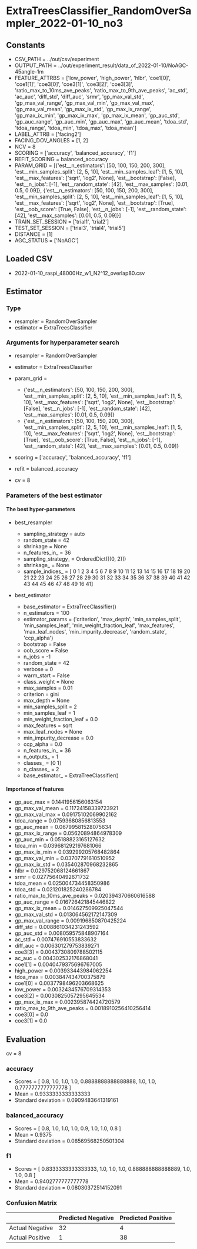 # ExtraTreesClassifier_RandomOverSampler_2022-01-10_no3
## Constants
- CSV_PATH = ../out/csv/experiment
- OUTPUT_PATH = ../out/experiment_result/data_of_2022-01-10/NoAGC-45angle-1m
- FEATURE_ATTRBS = ['low_power', 'high_power', 'hlbr', 'coe1[0]', 'coe1[1]', 'coe3[0]', 'coe3[1]', 'coe3[2]', 'coe3[3]', 'ratio_max_to_10ms_ave_peaks', 'ratio_max_to_9th_ave_peaks', 'ac_std', 'ac_auc', 'diff_std', 'diff_auc', 'srmr', 'gp_max_val_std', 'gp_max_val_range', 'gp_max_val_min', 'gp_max_val_max', 'gp_max_val_mean', 'gp_max_ix_std', 'gp_max_ix_range', 'gp_max_ix_min', 'gp_max_ix_max', 'gp_max_ix_mean', 'gp_auc_std', 'gp_auc_range', 'gp_auc_min', 'gp_auc_max', 'gp_auc_mean', 'tdoa_std', 'tdoa_range', 'tdoa_min', 'tdoa_max', 'tdoa_mean']
- LABEL_ATTRB = ['facing2']
- FACING_DOV_ANGLES = [1, 2]
- NCV = 8
- SCORING = ['accuracy', 'balanced_accuracy', 'f1']
- REFIT_SCORING = balanced_accuracy
- PARAM_GRID = [{'est__n_estimators': [50, 100, 150, 200, 300], 'est__min_samples_split': [2, 5, 10], 'est__min_samples_leaf': [1, 5, 10], 'est__max_features': ['sqrt', 'log2', None], 'est__bootstrap': [False], 'est__n_jobs': [-1], 'est__random_state': [42], 'est__max_samples': [0.01, 0.5, 0.09]}, {'est__n_estimators': [50, 100, 150, 200, 300], 'est__min_samples_split': [2, 5, 10], 'est__min_samples_leaf': [1, 5, 10], 'est__max_features': ['sqrt', 'log2', None], 'est__bootstrap': [True], 'est__oob_score': [True, False], 'est__n_jobs': [-1], 'est__random_state': [42], 'est__max_samples': [0.01, 0.5, 0.09]}]
- TRAIN_SET_SESSION = ['trial1', 'trial2']
- TEST_SET_SESSION = ['trial3', 'trial4', 'trial5']
- DISTANCE = [1]
- AGC_STATUS = ['NoAGC']

## Loaded CSV
- 2022-01-10_raspi_48000Hz_w1_N2^12_overlap80.csv

## Estimator
### Type
- resampler = RandomOverSampler
- estimator = ExtraTreesClassifier

### Arguments for hyperparameter search
- resampler = RandomOverSampler
- estimator = ExtraTreesClassifier
- param_grid = 
	- {'est__n_estimators': [50, 100, 150, 200, 300], 'est__min_samples_split': [2, 5, 10], 'est__min_samples_leaf': [1, 5, 10], 'est__max_features': ['sqrt', 'log2', None], 'est__bootstrap': [False], 'est__n_jobs': [-1], 'est__random_state': [42], 'est__max_samples': [0.01, 0.5, 0.09]}
	- {'est__n_estimators': [50, 100, 150, 200, 300], 'est__min_samples_split': [2, 5, 10], 'est__min_samples_leaf': [1, 5, 10], 'est__max_features': ['sqrt', 'log2', None], 'est__bootstrap': [True], 'est__oob_score': [True, False], 'est__n_jobs': [-1], 'est__random_state': [42], 'est__max_samples': [0.01, 0.5, 0.09]}

- scoring = ['accuracy', 'balanced_accuracy', 'f1']
- refit = balanced_accuracy
- cv = 8

### Parameters of the best estimator
#### The best hyper-parameters
- best_resampler
	- sampling_strategy = auto
	- random_state = 42
	- shrinkage = None
	- n_features_in_ = 36
	- sampling_strategy_ = OrderedDict([(0, 2)])
	- shrinkage_ = None
	- sample_indices_ = [ 0  1  2  3  4  5  6  7  8  9 10 11 12 13 14 15 16 17 18 19 20 21 22 23
 24 25 26 27 28 29 30 31 32 33 34 35 36 37 38 39 40 41 42 43 44 45 46 47
 48 49 16 41]

- best_estimator
	- base_estimator = ExtraTreeClassifier()
	- n_estimators = 100
	- estimator_params = ('criterion', 'max_depth', 'min_samples_split', 'min_samples_leaf', 'min_weight_fraction_leaf', 'max_features', 'max_leaf_nodes', 'min_impurity_decrease', 'random_state', 'ccp_alpha')
	- bootstrap = False
	- oob_score = False
	- n_jobs = -1
	- random_state = 42
	- verbose = 0
	- warm_start = False
	- class_weight = None
	- max_samples = 0.01
	- criterion = gini
	- max_depth = None
	- min_samples_split = 2
	- min_samples_leaf = 1
	- min_weight_fraction_leaf = 0.0
	- max_features = sqrt
	- max_leaf_nodes = None
	- min_impurity_decrease = 0.0
	- ccp_alpha = 0.0
	- n_features_in_ = 36
	- n_outputs_ = 1
	- classes_ = [0 1]
	- n_classes_ = 2
	- base_estimator_ = ExtraTreeClassifier()

#### Importance of features
- gp_auc_max = 0.1441956156063154
- gp_max_val_mean = 0.11724158339723921
- gp_max_val_max = 0.09175102069902162
- tdoa_range = 0.07593680856813553
- gp_auc_mean = 0.06799581528075634
- gp_max_ix_range = 0.05620894864978309
- gp_auc_min = 0.05188823165127632
- tdoa_min = 0.039681292197681066
- gp_max_ix_min = 0.039299205768482864
- gp_max_val_min = 0.03707791610510952
- gp_max_ix_std = 0.035402870968232865
- hlbr = 0.029752068124661867
- srmr = 0.02775640492671732
- tdoa_mean = 0.025004734458350986
- tdoa_std = 0.021201825240286784
- ratio_max_to_10ms_ave_peaks = 0.020394370660616588
- gp_auc_range = 0.016726421845446822
- gp_max_ix_mean = 0.014627509925047544
- gp_max_val_std = 0.013064562172147309
- gp_max_val_range = 0.009196850870425224
- diff_std = 0.008861034231243592
- gp_auc_std = 0.008059575848907164
- ac_std = 0.007476910553833632
- diff_auc = 0.006301279753839271
- coe3[3] = 0.0043730809788502115
- ac_auc = 0.004302532176868041
- coe1[1] = 0.0040479375696767005
- high_power = 0.003933443984062254
- tdoa_max = 0.003847434700375879
- coe1[0] = 0.0037798496203668625
- low_power = 0.0032434576709314353
- coe3[2] = 0.0030825057295645534
- gp_max_ix_max = 0.002395874424720579
- ratio_max_to_9th_ave_peaks = 0.0018910256410256414
- coe3[0] = 0.0
- coe3[1] = 0.0

## Evaluation
cv = 8
### accuracy
- Scores = [ 0.8, 1.0, 1.0, 1.0, 0.8888888888888888, 1.0, 1.0, 0.7777777777777778 ]
- Mean = 0.9333333333333333
- Standard deviation = 0.0909483641319161

### balanced_accuracy
- Scores = [ 0.8, 1.0, 1.0, 1.0, 0.9, 1.0, 1.0, 0.8 ]
- Mean = 0.9375
- Standard deviation = 0.08569568250501304

### f1
- Scores = [ 0.8333333333333333, 1.0, 1.0, 1.0, 0.888888888888889, 1.0, 1.0, 0.8 ]
- Mean = 0.9402777777777778
- Standard deviation = 0.08030372514152091

### Confusion Matrix
|  | Predicted Negative | Predicted Positive |
| --- | --- | --- |
| Actual Negative | 32 | 4 |
| Actual Positive | 1 | 38 |

      